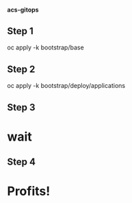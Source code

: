 #### acs-gitops
## Step 1
oc apply -k bootstrap/base 
## Step 2
oc apply -k bootstrap/deploy/applications
## Step 3
# wait
## Step 4
# Profits! 